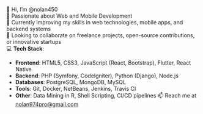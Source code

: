 👋 Hi, I’m @nolan450  
👀 Passionate about Web and Mobile Development  
🌱 Currently improving my skills in web technologies, mobile apps, and backend systems  
💼 Looking to collaborate on freelance projects, open-source contributions, or innovative startups  
💻 **Tech Stack**:
   - **Frontend**: HTML5, CSS3, JavaScript (React, Bootstrap), Flutter, React Native
   - **Backend**: PHP (Symfony, CodeIgniter), Python (Django), Node.js
   - **Databases**: PostgreSQL, MongoDB, MySQL
   - **Tools**: Git, Docker, NetBeans, Jenkins, Travis CI
   - **Other**: Data Mining in R, Shell Scripting, CI/CD pipelines
📫 Reach me at nolan974pro@gmail.com

<!---
nolan450/nolan450 is a ✨ special ✨ repository because its `README.md` (this file) appears on your GitHub profile.
You can click the Preview link to take a look at your changes.
--->
